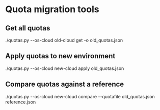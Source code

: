 # Quota migration tools

## Get all quotas

./quotas.py --os-cloud old-cloud get -o old_quotas.json

## Apply quotas to new environment

./quotas.py --os-cloud new-cloud apply old_quotas.json

## Compare quotas against a reference

./quotas.py --os-cloud new-cloud compare --quotafile old_quotas.json reference.json
